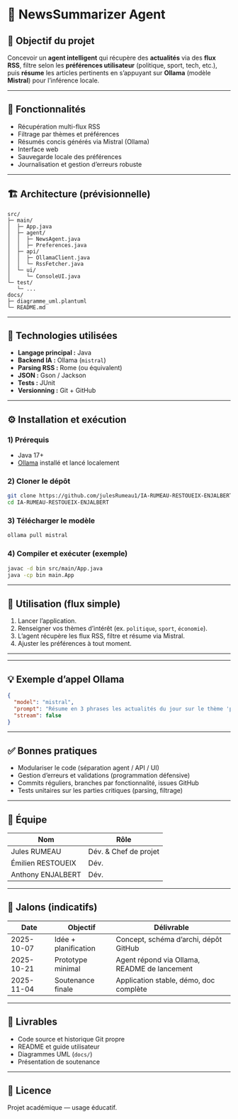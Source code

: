 # 🧠 NewsSummarizer Agent

## 📌 Objectif du projet
Concevoir un **agent intelligent** qui récupère des **actualités** via des **flux RSS**, filtre selon les **préférences utilisateur** (politique, sport, tech, etc.), puis **résume** les articles pertinents en s’appuyant sur **Ollama** (modèle **Mistral**) pour l’inférence locale.

---

## 🚀 Fonctionnalités
- Récupération multi-flux RSS
- Filtrage par thèmes et préférences
- Résumés concis générés via Mistral (Ollama)
- Interface web
- Sauvegarde locale des préférences
- Journalisation et gestion d’erreurs robuste

---

## 🏗️ Architecture (prévisionnelle)
```text
src/
├─ main/
│  ├─ App.java
│  ├─ agent/
│  │  ├─ NewsAgent.java
│  │  ├─ Preferences.java
│  ├─ api/
│  │  ├─ OllamaClient.java
│  │  └─ RssFetcher.java
│  └─ ui/
│     └─ ConsoleUI.java
└─ test/
   └─ ...
docs/
├─ diagramme_uml.plantuml
└─ README.md
```

---

## 🧰 Technologies utilisées
- **Langage principal :** Java
- **Backend IA :** Ollama (`mistral`)
- **Parsing RSS :** Rome (ou équivalent)
- **JSON :** Gson / Jackson
- **Tests :** JUnit
- **Versionning :** Git + GitHub

---

## ⚙️ Installation et exécution
### 1) Prérequis
- Java 17+
- [Ollama](https://ollama.com) installé et lancé localement

### 2) Cloner le dépôt
```bash
git clone https://github.com/julesRumeau1/IA-RUMEAU-RESTOUEIX-ENJALBERT.git
cd IA-RUMEAU-RESTOUEIX-ENJALBERT
```

### 3) Télécharger le modèle
```bash
ollama pull mistral
```

### 4) Compiler et exécuter (exemple)
```bash
javac -d bin src/main/App.java
java -cp bin main.App
```

---

## 🧠 Utilisation (flux simple)
1. Lancer l’application.
2. Renseigner vos thèmes d’intérêt (ex. `politique`, `sport`, `économie`).
3. L’agent récupère les flux RSS, filtre et résume via Mistral.
4. Ajuster les préférences à tout moment.

---


---

## 💡 Exemple d’appel Ollama
```json
{
  "model": "mistral",
  "prompt": "Résume en 3 phrases les actualités du jour sur le thème 'politique'.",
  "stream": false
}
```

---

## ✅ Bonnes pratiques
- Modulariser le code (séparation agent / API / UI)
- Gestion d’erreurs et validations (programmation défensive)
- Commits réguliers, branches par fonctionnalité, issues GitHub
- Tests unitaires sur les parties critiques (parsing, filtrage)

---

## 👥 Équipe
| Nom               | Rôle                  |
|-------------------|-----------------------|
| Jules RUMEAU      | Dév. & Chef de projet |
| Émilien RESTOUEIX | Dév.                  |
| Anthony ENJALBERT | Dév.                  |

---

## 📅 Jalons (indicatifs)
| Date | Objectif | Délivrable |
|------|----------|------------|
| 2025-10-07 | Idée + planification | Concept, schéma d’archi, dépôt GitHub |
| 2025-10-21 | Prototype minimal | Agent répond via Ollama, README de lancement |
| 2025-11-04 | Soutenance finale | Application stable, démo, doc complète |

---

## 📂 Livrables
- Code source et historique Git propre
- README et guide utilisateur
- Diagrammes UML (`docs/`)
- Présentation de soutenance

---

## 🧾 Licence
Projet académique — usage éducatif.